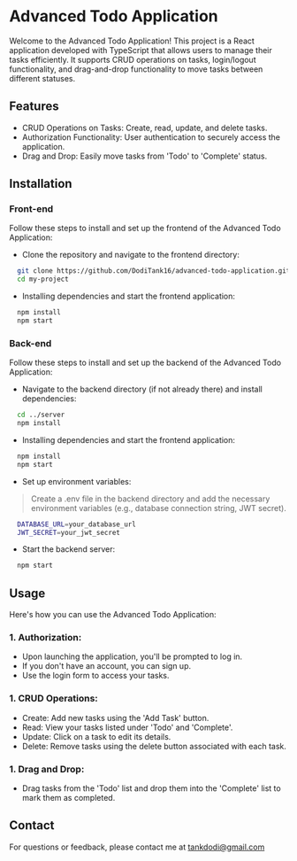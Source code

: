 # Advanced Todo Application

Welcome to the Advanced Todo Application! This project is a React application developed with TypeScript that allows users to manage their tasks efficiently. It supports CRUD operations on tasks, login/logout functionality, and drag-and-drop functionality to move tasks between different statuses.

## Features

- CRUD Operations on Tasks: Create, read, update, and delete tasks.
- Authorization Functionality: User authentication to securely access the application.
- Drag and Drop: Easily move tasks from 'Todo' to 'Complete' status.

## Installation


### Front-end
Follow these steps to install and set up the frontend of the Advanced Todo Application:


- Clone the repository and navigate to the frontend directory:
```bash
  git clone https://github.com/DodiTank16/advanced-todo-application.git
  cd my-project
```

- Installing dependencies and start the frontend application:
```bash
  npm install
  npm start
```

### Back-end

Follow these steps to install and set up the backend of the Advanced Todo Application:


- Navigate to the backend directory (if not already there) and install dependencies:
```bash
  cd ../server
  npm install

```

- Installing dependencies and start the frontend application:
```bash
  npm install
  npm start
```

- Set up environment variables:
 > Create a .env file in the backend directory and add the necessary environment variables (e.g., database connection string, JWT secret).
```bash
  DATABASE_URL=your_database_url
  JWT_SECRET=your_jwt_secret
```


- Start the backend server:
```bash
  npm start
```




## Usage

Here's how you can use the Advanced Todo Application:

###  1. Authorization:
- Upon launching the application, you'll be prompted to log in.
- If you don't have an account, you can sign up.
- Use the login form to access your tasks.

###  1. CRUD Operations:
- Create: Add new tasks using the 'Add Task' button.
- Read: View your tasks listed under 'Todo' and 'Complete'.
- Update: Click on a task to edit its details.
- Delete: Remove tasks using the delete button associated with each task.

###  1. Drag and Drop:
- Drag tasks from the 'Todo' list and drop them into the 'Complete' list to mark them as completed.
## Contact

For questions or feedback, please contact me at tankdodi@gmail.com

